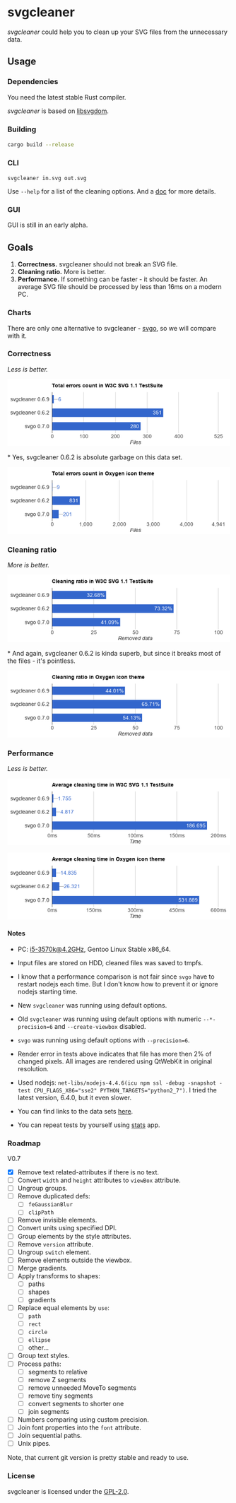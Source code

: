 # svgcleaner

*svgcleaner* could help you to clean up your SVG files from the unnecessary data.

## Usage

### Dependencies

You need the latest stable Rust compiler.

*svgcleaner* is based on [libsvgdom](https://github.com/RazrFalcon/libsvgdom).

### Building

```bash
cargo build --release
```

### CLI

```
svgcleaner in.svg out.svg
```

Use `--help` for a list of the cleaning options. And a [doc](docs/svgcleaner.rst) for more details.

### GUI

GUI is still in an early alpha.

## Goals

1. **Correctness.** svgcleaner should not break an SVG file.
1. **Cleaning ratio.** More is better.
1. **Performance.** If something can be faster - it should be faster.
   An average SVG file should be processed by less than 16ms on a modern PC.

### Charts

There are only one alternative to svgcleaner - [svgo](https://github.com/svg/svgo),
so we will compare with it.

### Correctness

*Less is better.*

![Alt text](data/correctness_chart_W3C_SVG_11_TestSuite.png)

\* Yes, svgcleaner 0.6.2 is absolute garbage on this data set.

![Alt text](data/correctness_chart_oxygen.png)

### Cleaning ratio

*More is better.*

![Alt text](data/ratio_chart_W3C_SVG_11_TestSuite.png)

\* And again, svgcleaner 0.6.2 is kinda superb, but since it breaks most
of the files - it's pointless.

![Alt text](data/ratio_chart_oxygen.png)

### Performance

*Less is better.*

![Alt text](data/performance_chart_W3C_SVG_11_TestSuite.png)

![Alt text](data/performance_chart_oxygen.png)

#### Notes

 - PC: i5-3570k@4.2GHz, Gentoo Linux Stable x86_64.

 - Input files are stored on HDD, cleaned files was saved to tmpfs.

 - I know that a performance comparison is not fair since `svgo` have to restart nodejs
each time. But I don't know how to prevent it or ignore nodejs starting time.

 - New `svgcleaner` was running using default options.

 - Old `svgcleaner` was running using default options with numeric `--*-precision=6`
   and `--create-viewbox` disabled.

 - `svgo` was running using default options with `--precision=6`.

 - Render error in tests above indicates that file has more then 2% of changed pixels.
   All images are rendered using QtWebKit in original resolution.

 - Used nodejs: `net-libs/nodejs-4.4.6(icu npm ssl -debug -snapshot -test
CPU_FLAGS_X86="sse2" PYTHON_TARGETS="python2_7")`.
   I tried the latest version, 6.4.0, but it even slower.

 - You can find links to the data sets [here](tools/files-testing/README.md).

 - You can repeat tests by yourself using [stats](tools/stats) app.

### Roadmap
V0.7
 - [x] Remove text related-attributes if there is no text.
 - [ ] Convert `width` and `height` attributes to `viewBox` attribute.
 - [ ] Ungroup groups.
 - [ ] Remove duplicated defs:
   - [ ] `feGaussianBlur`
   - [ ] `clipPath`
 - [ ] Remove invisible elements.
 - [ ] Convert units using specified DPI.
 - [ ] Group elements by the style attributes.
 - [ ] Remove `version` attribute.
 - [ ] Ungroup `switch` element.
 - [ ] Remove elements outside the viewbox.
 - [ ] Merge gradients.
 - [ ] Apply transforms to shapes:
   - [ ] paths
   - [ ] shapes
   - [ ] gradients
 - [ ] Replace equal elements by `use`:
   - [ ] `path`
   - [ ] `rect`
   - [ ] `circle`
   - [ ] `ellipse`
   - [ ] other...
 - [ ] Group text styles.
 - [ ] Process paths:
    - [ ] segments to relative
    - [ ] remove Z segments
    - [ ] remove unneeded MoveTo segments
    - [ ] remove tiny segments
    - [ ] convert segments to shorter one
    - [ ] join segments
 - [ ] Numbers comparing using custom precision.
 - [ ] Join font properties into the `font` attribute.
 - [ ] Join sequential paths.
 - [ ] Unix pipes.

Note, that current git version is pretty stable and ready to use.

### License

svgcleaner is licensed under the [GPL-2.0](https://www.gnu.org/licenses/old-licenses/gpl-2.0.en.html).
